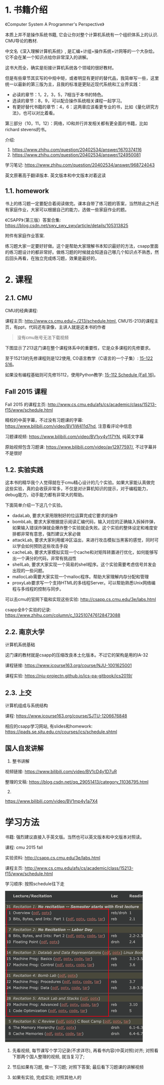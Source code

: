 
# 1. 书籍介绍

《Computer System A Programmer's Perspective》

本质上并不是操作系统书籍, 它会让你对整个计算机系统有一个组织体系上的认识. CMU导论的教材.

中文名《深入理解计算机系统》, 是汇编+计组+操作系统+计网等的一个大杂烩。它不会在某一个知识点给你非常深入的讲解。

这书大而全，确实是衔接计算机系统各个领域的很好教材。

但是有些章节其实写的中规中矩，或者明显有更好的替代品，我简单写一些，这里统一以最新的第三版为主，且我的标准是更贴近现代系统和工业界实践：

* 必读的章节：1，2，3，5，7相当于本书的特色。
* 选读的章节：8，9，可以配合操作系统相关课程一起学习。
* 有更好替代书籍的章节：4，6：这两章应该看更专业的书，比如《量化研究方法》，也可以对比着看。

第三部分（10，11，12）：网络，IO和并行并发相关都有更全面的书籍，比如richard stevens的书。

介绍: 
1. https://www.zhihu.com/question/20402534/answer/1670374116
2. https://www.zhihu.com/question/20402534/answer/124950081

学习笔记: https://www.zhihu.com/question/20402534/answer/968724043

英文原著高于翻译版本. 英文版本和中文版本对着这读

## 1.1. homework

书上的练习题一定要配合着阅读做完。课本自带了练习题的答案，当然除此之外还有家庭作业，大家可以根据自己的能力，选做一些家庭作业的题。

《CSAPP》（第三版）答案合集: https://blog.csdn.net/swy_swy_swy/article/details/105313825

附件有家庭作业答案.

练习题大家一定要好好做。这个是帮助大家理解书本知识最好的方法，csapp里面的练习题设计的都非常好。做练习题的时候就会知道自己哪几个知识点不熟悉，然后回头再看，在独立完成练习题，效果是最好的，

# 2. 课程

## 2.1. CMU

CMU的经典课程: 

课程主页: http://www.cs.cmu.edu/~./213/schedule.html, CMU15-213的课程主页，有ppt，代码还有录像，主讲人就是这本书的作者

> 没有cmu账号无法下载视频

下图显示了213这门课在整个课程体系中的重要性，它是众多课程的先修要求。

至于15213的先修课程则是122使用, C0语言教学（C语言的一个子集）: [15-122 S16](http://www.cs.cmu.edu/~rjsimmon/15122-s16/schedule.html)。 

如果没有编程基础则可先修15112，使用Python教学: [15-112 Schedule (Fall 16)](http://www.cs.cmu.edu/~112/schedule.html)。

## Fall 2015 课程

Fall 2015 的课程主页: http://www.cs.cmu.edu/afs/cs/academic/class/15213-f15/www/schedule.html

精校的中英字幕，不过没有习题课的字幕: https://www.bilibili.com/video/BV1iW411d7hd, 注意看评论中信息

习题课视频: https://www.bilibili.com/video/BV1yy4y117YN, 纯英文字幕

原始视频包含习题课: https://www.bilibili.com/video/av12977597/, 不过字幕并不是很好

## 1.2. 实验实践

这本书的精华我个人觉得就在于cmu精心设计的几个实验。如果大家能认真做完这些实验，真的会收获非常多，不仅是对计算机知识的提示，对于编程能力，debug能力，动手能力都有非常大的帮助。

下面简单介绍一下这几个实验。

* dadaLab, 要求大家用限制好的位运算完成它要求的操作
* bombLab, 要求大家根据提示阅读汇编代码，输入对应的正确输入拆掉炸弹，如果输入错误炸弹就会爆炸整个实验就会失败。这个实验的整体设定和难度安排都非常有意思，强烈建议大家必做 
* attackLab, 要求大家利用缓冲区溢出，来进行攻击模拟当黑客的感觉，同时可以学会如何预防这些攻击手段
* cacheLab, 要求大家模拟实现一个cache和对矩阵转置进行优化，如何能够写出一个满分的代码，非常有挑战性
* shellLab, 要求大家实现一个简易的shell程序。这个实验需要考虑信号并发会出现的一些问题。
* mallocLab需要大家实现一个malloc程序。帮助大家理解内存分配和管理
* proxyLab要求写一个支持HTML的多线程Server。可以帮助熟悉Unix网络编程与多线程的控制与同步。

可以去cmu的官网下载和实现这些实验: http://csapp.cs.cmu.edu/3e/labs.html

csapp全8个实验的记录: https://www.zhihu.com/column/c_1325107476128473088

## 2.2. 南京大学

计算机系统基础

这门课的教材就是csapp的压缩改良本土化版本。不过它的架构是用的IA-32

课程链接: https://www.icourse163.org/course/NJU-1001625001

课程实验: https://nju-projectn.github.io/ics-pa-gitbook/ics2019/

## 2.3. 上交

计算机组成与系统结构

课程: https://www.icourse163.org/course/SJTU-1206676848

相应的csapp学习网站, 有slides和homework: https://ipads.se.sjtu.edu.cn/courses/ics/schedule.shtml

## 国人自发讲解

1. 整书讲解

视频链接: https://www.bilibili.com/video/BV1cD4y1D7uR

整理的文稿: https://blog.csdn.net/qq_29051413/category_11036795.html

2. 

https://www.bilibili.com/video/BV1mp4y1a7X4


# 学习方法

书籍: 强烈建议直接入手英文版。当然也可以英文版本和中文版本对照读。

课程: cmu 2015 fall

实验资料: http://csapp.cs.cmu.edu/3e/labs.html

课程主页: http://www.cs.cmu.edu/afs/cs/academic/class/15213-f15/www/schedule.html

学习顺序: 按照schedule往下走

![2021-06-03-21-41-06.png](./images/2021-06-03-21-41-06.png)

1. 先看视频, 每节课写个学习记录(不求详尽), 再看书内容(中英对照)对齐; 对照看下那两个国人整理的视频, 就当复习了;

2. 节后如果有习题, 做一下习题; 对照下答案; 最后看下习题课的讲解视频

3. 如果有实验, 完成实验; 对照其他人的